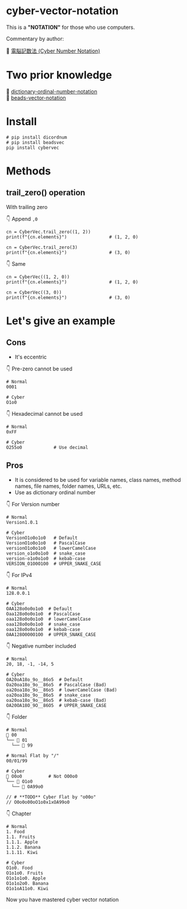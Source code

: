 # cyber-vector-notation

This is a **"NOTATION"** for those who use computers.  

Commentary by author:  

📖 [電脳記数法 (Cyber Number Notation)](https://crieit.net/posts/Cyber-Number-Notation)  

# Two prior knowledge

📖 [dictionary-ordinal-number-notation](https://github.com/muzudho/dictionary-ordinal-number-notation)  
📖 [beads-vector-notation](https://github.com/muzudho/beads-vector-notation)  

# Install

```shell
# pip install dicordnum
# pip install beadsvec
pip install cybervec
```

# Methods

## trail_zero() operation

With trailing zero  

👇 Append `,0`  

```plaintext
cn = CyberVec.trail_zero((1, 2))
print(f"{cn.elements}")                # (1, 2, 0)

cn = CyberVec.trail_zero(3)
print(f"{cn.elements}")                # (3, 0)
```

👇 Same  

```plaintext
cn = CyberVec((1, 2, 0))
print(f"{cn.elements}")                # (1, 2, 0)

cn = CyberVec((3, 0))
print(f"{cn.elements}")                # (3, 0)
```

# Let's give an example

## Cons

* It's eccentric

👇 Pre-zero cannot be used  

```plaintext
# Normal
0001

# Cyber
O1o0
```

👇 Hexadecimal cannot be used  

```plaintext
# Normal
0xFF

# Cyber
O255o0            # Use decimal
```

## Pros

* It is considered to be used for variable names, class names, method names, file names, folder names, URLs, etc.
* Use as dictionary ordinal number

👇 For Version number  

```plaintext
# Normal
Version1.0.1

# Cyber
VersionO1o0o1o0   # Default
VersionO1o0o1o0   # PascalCase
versionO1o0o1o0   # lowerCamelCase
version_o1o0o1o0  # snake_case
version-o1o0o1o0  # kebab-case
VERSION_O1O0O1O0  # UPPER_SNAKE_CASE
```

👇 For IPv4  

```plaintext
# Normal
128.0.0.1

# Cyber
OAA128o0o0o1o0  # Default
Oaa128o0o0o1o0  # PascalCase
oaa128o0o0o1o0  # lowerCamelCase
oaa128o0o0o1o0  # snake_case
oaa128o0o0o1o0  # kebab-case
OAA128O0O0O1O0  # UPPER_SNAKE_CASE
```

👇 Negative number included  

```plaintext
# Normal
20, 18, -1, -14, 5

# Cyber
OA20oA18o_9o__86o5  # Default
Oa20oa18o_9o__86o5  # PascalCase (Bad)
oa20oa18o_9o__86o5  # lowerCamelCase (Bad)
oa20oa18o_9o__86o5  # snake_case
oa20oa18o_9o__86o5  # kebab-case (Bad)
OA20OA18O_9O__86O5  # UPPER_SNAKE_CASE
```

👇 Folder

```plaintext
# Normal
📂 00
└── 📂 01
  └── 📂 99

# Normal Flat by "/"
00/01/99

# Cyber
📂 O0o0          # Not O00o0
└── 📂 O1o0
  └── 📂 OA99o0

// # **TODO** Cyber Flat by "o00o"
// O0o0o00oO1o0x1xOA99o0
```

👇 Chapter

```plaintext
# Normal
1. Food
1.1. Fruits
1.1.1. Apple
1.1.2. Banana
1.1.11. Kiwi

# Cyber
O1o0. Food
O1o1o0. Fruits
O1o1o1o0. Apple
O1o1o2o0. Banana
O1o1oA11o0. Kiwi
```

Now you have mastered cyber vector notation  
